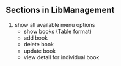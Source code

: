 ## Sections in LibManagement
1. show all available menu options
    * show books (Table format)
    * add book
    * delete book
    * update book
    * view detail for individual book